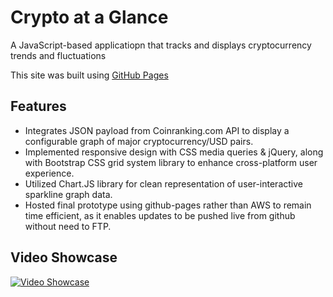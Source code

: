 # Crypto at a Glance

A JavaScript-based applicatiopn that tracks and displays cryptocurrency trends and fluctuations

This site was built using [GitHub Pages](https://jasonvolkoff.github.io/Crypto_at_a_Glance/)

## Features

- Integrates JSON payload from Coinranking.com API to display a configurable graph of major cryptocurrency/USD pairs.
- Implemented responsive design with CSS media queries & jQuery, along with Bootstrap CSS grid system library to enhance cross-platform user experience.
- Utilized Chart.JS library for clean representation of user-interactive sparkline graph data.
- Hosted final prototype using github-pages rather than AWS to remain time efficient, as it enables updates to be pushed live from github without need to FTP.

## Video Showcase
[![Video Showcase](https://img.youtube.com/vi/6zRX6yXJEts/0.jpg)](https://www.youtube.com/watch?v=6zRX6yXJEts)